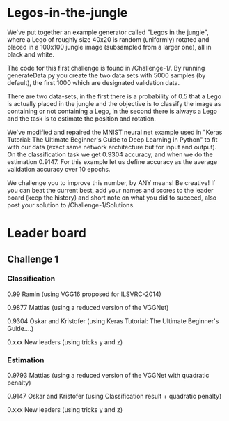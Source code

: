 # Legos-in-the-jungle

We've put together an example generator called "Legos in the jungle", where a Lego of roughly size 40x20 is random (uniformly) rotated and placed in a 100x100 jungle image (subsampled from a larger one), all in black and white.

The code for this first challenge is found in /Challenge-1/. By running generateData.py you create the two data sets with 5000 samples (by default), the first 1000 which are designated validation data.

There are two data-sets, in the first there is a probability of 0.5 that a Lego is actually placed in the jungle and the objective is to classify the image as containing or not containing a Lego, in the second there is always a Lego and the task is to estimate the position and rotation.

We've modified and repaired the MNIST neural net example used in "Keras Tutorial: The Ultimate Beginner's Guide to Deep Learning in Python" to fit with our data (exact same network architecture but for input and output). On the classification task we get 0.9304 accuracy, and when we do the estimation 0.9147. For this example let us define accuracy as the average validation accuracy over 10 epochs.

We challenge you to improve this number, by ANY means! Be creative! If you can beat the current best, add your names and scores to the leader board (keep the history) and short note on what you did to succeed, also post your solution to /Challenge-1/Solutions.


# Leader board 

## Challenge 1

### Classification

0.99 Ramin (using VGG16 proposed for ILSVRC-2014)

0.9877 Mattias (using a reduced version of the VGGNet)

0.9304 Oskar and Kristofer (using Keras Tutorial: The Ultimate Beginner's Guide....)

0.xxx New leaders (using tricks y and z)

### Estimation

0.9793 Mattias (using a reduced version of the VGGNet with quadratic penalty)

0.9147 Oskar and Kristofer (using Classification result + quadratic penalty)

0.xxx New leaders (using tricks y and z)

